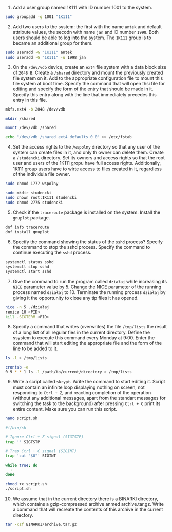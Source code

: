 1. Add a user group named 1K111 with ID number 1001 to the system.

```bash
sudo groupadd -g 1001 "1K111"
```

2. Add two users to the system: the first with the name `antek` and default
   attribute values, the secodn with name `jan` and ID number `1998`. Both users
   should be able to log into the system. The `1K111` group is to became an
   additional group for them.

```bash
sudo useradd -G "1K111" antek
sudo useradd -G "1K111" -u 1998 jan
```

3. On the `/dev/vdb` device, create an `ext4` file system with a data block size
   of `2048 B`. Create a `/shared` directory and mount the previously created
   file system on it. Add to the appropriate configuration file to mount this
   file system at boot time. Specify the command that will open thsi file for
   editing and specify the form of the entry that should be made in it. Specify
   this entry along with the line that immediately precedes this entry in this
   file.

```bash
mkfs.ext4 -b 2048 /dev/vdb

mkdir /shared

mount /dev/vdb /shared

echo "/dev/vdb /shared ext4 defaults 0 0" >> /etc/fstab
```

4. Set the access rights to the `/wspolny` directory so that any user of the
   system can create files in it, and only th owner can delete them. Create a
   `/studencki` directory. Set its owners and access rights so that the root
   user and users of the 1K111 gropu have full access rights. Additionally,
   1K111 group users have to wirte access to files created in it, regardless of
   the individula file owner.

```bash
sudo chmod 1777 wspolny

sudo mkdir studencki
sudo chown root:1K111 studencki
sudo chmod 2775 studencki
```

5. Check if the `traceroute` package is installed on the system. Install the
   `gnuplot` package.

```bash
dnf info traceroute
dnf install gnuplot
```

6. Specify the command showing the status of the `sshd` process? Specify the
   command to stop the sshd process. Specify the command to continue executing
   the `sshd` process.

```bash
systemctl status sshd
systemctl stop sshd
systemctl start sshd
```

7. Give the command to run the program called `działaj` while increasing its
   `NICE` parameter value by 5. Change the NICE parameter of the running process
   named `działaj` to 10. Terminate the running process `działaj` by giving it
   the opportunity to close any tip files it has opened.

```bash
nice -n 5 ./działaj
renice 10 <PID>
kill -SIGTERM <PID>
```

8. Specify a command that writes (overwrites) the file `/tmp/lists` the result
   of a long list of all regular fies in the current directory. Define the
   ssystem to execute this command every Monday at 9:00. Enter the command that
   will start editing the appropriate file and the form of the line to be added
   to it.

```bash
ls -l > /tmp/lists

crontab -e
0 9 * * 1 ls -l /path/to/current/directory > /tmp/lists
```

9. Write a script called `skrypt`. Write the command to start editing it. Script
   must contain an infinite loop displaying nothing on screen, not responding to
   `Ctrl + Z`, and reacting completion of the operation (without any additional
   messages, apart from the standart messages for switching the task to the
   background) after pressing `Ctrl + C` print its entire content. Make sure you
   can run this script.

```bash
nano script.sh
```

```bash
#!/bin/sh

# Ignore Ctrl + Z signal (SIGTSTP)
trap '' SIGTSTP

# Trap Ctrl + C signal (SIGINT)
trap 'cat "$0"' SIGINT

while true; do
  :
done
```

```bash
chmod +x script.sh
./script.sh
```

10. We assume that in the current directory there is a BINARKI directory, which
    contains a gzip-compressed archive anmed archive.tar.gz. Write a command
    that will recreate the contents of this archive in the current directory.

```bash
tar -xzf BINARKI/archive.tar.gz
```
